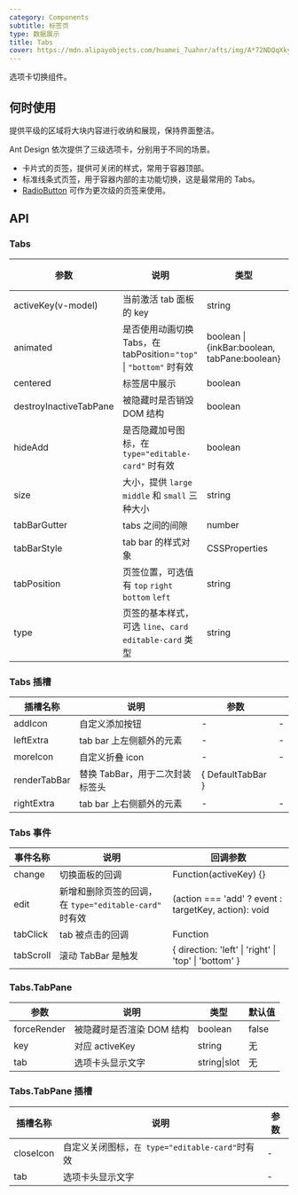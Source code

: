 ```yaml
---
category: Components
subtitle: 标签页
type: 数据展示
title: Tabs
cover: https://mdn.alipayobjects.com/huamei_7uahnr/afts/img/A*72NDQqXkyOEAAAAAAAAAAAAADrJ8AQ/original
---
```


选项卡切换组件。

## 何时使用

提供平级的区域将大块内容进行收纳和展现，保持界面整洁。

Ant Design 依次提供了三级选项卡，分别用于不同的场景。

- 卡片式的页签，提供可关闭的样式，常用于容器顶部。
- 标准线条式页签，用于容器内部的主功能切换，这是最常用的 Tabs。
- [RadioButton](/ant-design/components/radio-cn/) 可作为更次级的页签来使用。

## API

### Tabs

| 参数 | 说明 | 类型 | 默认值 | 版本 |  |
| --- | --- | --- | --- | --- | --- |
| activeKey(v-model) | 当前激活 tab 面板的 key | string | 无 |  |  |
| animated | 是否使用动画切换 Tabs，在 tabPosition=`"top"` \| `"bottom"` 时有效 | boolean \| {inkBar:boolean, tabPane:boolean} | true, 当 type="card" 时为 false |  |
| centered | 标签居中展示 | boolean | false | 3.0 |  |
| destroyInactiveTabPane | 被隐藏时是否销毁 DOM 结构 | boolean | false |  |  |
| hideAdd | 是否隐藏加号图标，在 `type="editable-card"` 时有效 | boolean | false |  |  |
| size | 大小，提供 `large` `middle` 和 `small` 三种大小 | string | `middle` |  |  |
| tabBarGutter | tabs 之间的间隙 | number | 无 |  |  |
| tabBarStyle | tab bar 的样式对象 | CSSProperties | - |  |  |
| tabPosition | 页签位置，可选值有 `top` `right` `bottom` `left` | string | `top` |  |  |
| type | 页签的基本样式，可选 `line`、`card` `editable-card` 类型 | string | `line` |  |  |

### Tabs 插槽

| 插槽名称     | 说明                            | 参数              |     |
| ------------ | ------------------------------- | ----------------- | --- |
| addIcon      | 自定义添加按钮                  | -                 | -   |
| leftExtra    | tab bar 上左侧额外的元素        | -                 | -   |
| moreIcon     | 自定义折叠 icon                 | -                 | -   |
| renderTabBar | 替换 TabBar，用于二次封装标签头 | { DefaultTabBar } |     |
| rightExtra   | tab bar 上右侧额外的元素        | -                 | -   |

### Tabs 事件

| 事件名称 | 说明 | 回调参数 |
| --- | --- | --- |
| change | 切换面板的回调 | Function(activeKey) {} |
| edit | 新增和删除页签的回调，在 `type="editable-card"` 时有效 | (action === 'add' ? event : targetKey, action): void |
| tabClick | tab 被点击的回调 | Function |
| tabScroll | 滚动 TabBar 是触发 | { direction: 'left' \| 'right' \| 'top' \| 'bottom' } |

### Tabs.TabPane

| 参数        | 说明                      | 类型         | 默认值 |
| ----------- | ------------------------- | ------------ | ------ |
| forceRender | 被隐藏时是否渲染 DOM 结构 | boolean      | false  |
| key         | 对应 activeKey            | string       | 无     |
| tab         | 选项卡头显示文字          | string\|slot | 无     |

### Tabs.TabPane 插槽

| 插槽名称  | 说明                                            | 参数 |
| --------- | ----------------------------------------------- | ---- |
| closeIcon | 自定义关闭图标，`在 type="editable-card"`时有效 | -    |
| tab       | 选项卡头显示文字                                | -    |
